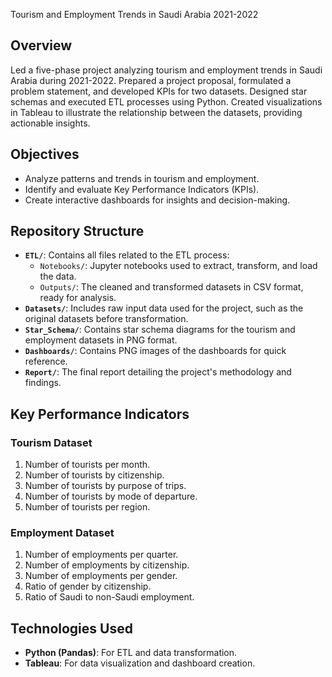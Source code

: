 Tourism and Employment Trends in Saudi Arabia 2021-2022

## Overview
Led a five-phase project analyzing tourism and employment trends in Saudi Arabia during 2021-2022. Prepared a project proposal, formulated a problem statement, and developed KPIs for two datasets. Designed star schemas and executed ETL processes using Python. Created visualizations in Tableau to illustrate the relationship between the datasets, providing actionable insights.

## Objectives
- Analyze patterns and trends in tourism and employment.
- Identify and evaluate Key Performance Indicators (KPIs).
- Create interactive dashboards for insights and decision-making.

## Repository Structure
- **`ETL/`**: Contains all files related to the ETL process:
  - `Notebooks/`: Jupyter notebooks used to extract, transform, and load the data.
  - `Outputs/`: The cleaned and transformed datasets in CSV format, ready for analysis.
- **`Datasets/`**: Includes raw input data used for the project, such as the original datasets before transformation.
- **`Star_Schema/`**: Contains star schema diagrams for the tourism and employment datasets in PNG format.
- **`Dashboards/`**: Contains PNG images of the dashboards for quick reference.
- **`Report/`**: The final report detailing the project's methodology and findings.

## Key Performance Indicators
### Tourism Dataset
1. Number of tourists per month.
2. Number of tourists by citizenship.
3. Number of tourists by purpose of trips.
4. Number of tourists by mode of departure.
5. Number of tourists per region.

### Employment Dataset
1. Number of employments per quarter.
2. Number of employments by citizenship.
3. Number of employments per gender.
4. Ratio of gender by citizenship.
5. Ratio of Saudi to non-Saudi employment.

## Technologies Used
- **Python (Pandas)**: For ETL and data transformation.
- **Tableau**: For data visualization and dashboard creation.
